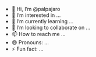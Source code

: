- 👋 Hi, I’m @palpajaro
- 👀 I’m interested in ...
- 🌱 I’m currently learning ...
- 💞️ I’m looking to collaborate on ...
- 📫 How to reach me ...
- 😄 Pronouns: ...
- ⚡ Fun fact: ...

<!---
palpajaro/palpajaro is a ✨ special ✨ repository because its `README.md` (this file) appears on your GitHub profile.
You can click the Preview link to take a look at your changes.
--->
